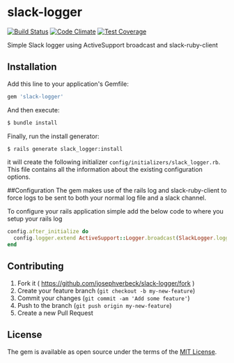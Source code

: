 # slack-logger
[![Build Status](https://travis-ci.org/josephverbeck/slack-logger.svg?branch=master)](https://travis-ci.org/josephverbeck/slack-logger)
[![Code Climate](https://codeclimate.com/github/josephverbeck/slack-logger/badges/gpa.svg)](https://codeclimate.com/github/josephverbeck/slack-logger)
[![Test Coverage](https://codeclimate.com/github/josephverbeck/slack-logger/badges/coverage.svg)](https://codeclimate.com/github/josephverbeck/slack-logger/coverage)


Simple Slack logger using ActiveSupport broadcast and slack-ruby-client

## Installation
Add this line to your application's Gemfile:

```ruby
gem 'slack-logger'
```

And then execute:
```bash
$ bundle install
```

Finally, run the install generator:
```bash
$ rails generate slack_logger:install
```

it will create the following initializer `config/initializers/slack_logger.rb`. 
This file contains all the information about the existing configuration options.

##Configuration
The gem makes use of the rails log and slack-ruby-client to force logs to be sent to both your normal log
file and a slack channel.

To configure your rails application simple add the below code to where you setup your rails log

```ruby
config.after_initialize do
  config.logger.extend ActiveSupport::Logger.broadcast(SlackLogger.logger)
end
```


## Contributing
1. Fork it ( https://github.com/josephverbeck/slack-logger/fork )
2. Create your feature branch (`git checkout -b my-new-feature`)
3. Commit your changes (`git commit -am 'Add some feature'`)
4. Push to the branch (`git push origin my-new-feature`)
5. Create a new Pull Request

## License
The gem is available as open source under the terms of the [MIT License](http://opensource.org/licenses/MIT).
